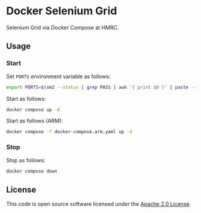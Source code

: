 # Docker Selenium Grid

Selenium Grid via Docker Compose at HMRC.

## Usage

### Start

Set `PORTS` environment variable as follows:

```bash
export PORTS=$(sm2 --status | grep PASS | awk '{ print $8 }' | paste -sd "," -),11000,6010
```

Start as follows:

```bash
docker compose up -d
```

Start as follows (ARM):

```bash
docker compose -f docker-compose.arm.yaml up -d
```

### Stop

Stop as follows:

```bash
docker compose down
```

## License

This code is open source software licensed under the [Apache 2.0 License]("http://www.apache.org/licenses/LICENSE-2.0.html").
